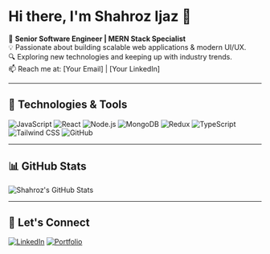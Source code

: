 # Hi there, I'm Shahroz Ijaz 👋

🚀 **Senior Software Engineer | MERN Stack Specialist**  
💡 Passionate about building scalable web applications & modern UI/UX.  
🔍 Exploring new technologies and keeping up with industry trends.  
📫 Reach me at: [Your Email] | [Your LinkedIn]  

---

## 🚀 Technologies & Tools

![JavaScript](https://img.shields.io/badge/JavaScript-F7DF1E?style=flat&logo=javascript&logoColor=black)
![React](https://img.shields.io/badge/React-61DAFB?style=flat&logo=react&logoColor=black)
![Node.js](https://img.shields.io/badge/Node.js-339933?style=flat&logo=nodedotjs&logoColor=white)
![MongoDB](https://img.shields.io/badge/MongoDB-47A248?style=flat&logo=mongodb&logoColor=white)
![Redux](https://img.shields.io/badge/Redux-764ABC?style=flat&logo=redux&logoColor=white)
![TypeScript](https://img.shields.io/badge/TypeScript-007ACC?style=flat&logo=typescript&logoColor=white)
![Tailwind CSS](https://img.shields.io/badge/TailwindCSS-06B6D4?style=flat&logo=tailwindcss&logoColor=white)
![GitHub](https://img.shields.io/badge/GitHub-181717?style=flat&logo=github&logoColor=white)

---

## 📊 GitHub Stats

![Shahroz's GitHub Stats](https://github-readme-stats.vercel.app/api?username=your-github-username&show_icons=true&theme=dark)

---

## 📢 Let's Connect

[![LinkedIn](https://img.shields.io/badge/LinkedIn-0A66C2?style=flat&logo=linkedin&logoColor=white)](https://linkedin.com/in/your-linkedin)
[![Portfolio](https://img.shields.io/badge/Portfolio-000000?style=flat&logo=web&logoColor=white)](https://your-portfolio.com)

